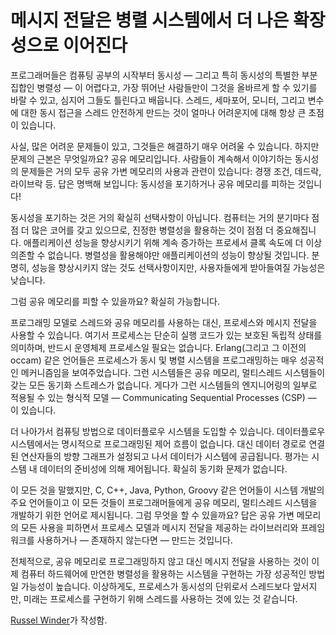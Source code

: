 # 메시지 전달은 병렬 시스템에서 더 나은 확장성으로 이어진다

프로그래머들은 컴퓨팅 공부의 시작부터 동시성 — 그리고 특히 동시성의 특별한 부분집합인 병렬성 — 이 어렵다고, 가장 뛰어난 사람들만이 그것을 올바르게 할 수 있기를 바랄 수 있고, 심지어 그들도 틀린다고 배웁니다. 스레드, 세마포어, 모니터, 그리고 변수에 대한 동시 접근을 스레드 안전하게 만드는 것이 얼마나 어려운지에 대해 항상 큰 초점이 있습니다.

사실, 많은 어려운 문제들이 있고, 그것들은 해결하기 매우 어려울 수 있습니다. 하지만 문제의 근본은 무엇일까요? 공유 메모리입니다. 사람들이 계속해서 이야기하는 동시성의 문제들은 거의 모두 공유 가변 메모리의 사용과 관련이 있습니다: 경쟁 조건, 데드락, 라이브락 등. 답은 명백해 보입니다: 동시성을 포기하거나 공유 메모리를 피하는 것입니다!

동시성을 포기하는 것은 거의 확실히 선택사항이 아닙니다. 컴퓨터는 거의 분기마다 점점 더 많은 코어를 갖고 있으므로, 진정한 병렬성을 활용하는 것이 점점 더 중요해집니다. 애플리케이션 성능을 향상시키기 위해 계속 증가하는 프로세서 클록 속도에 더 이상 의존할 수 없습니다. 병렬성을 활용해야만 애플리케이션의 성능이 향상될 것입니다. 분명히, 성능을 향상시키지 않는 것도 선택사항이지만, 사용자들에게 받아들여질 가능성은 낮습니다.

그럼 공유 메모리를 피할 수 있을까요? 확실히 가능합니다.

프로그래밍 모델로 스레드와 공유 메모리를 사용하는 대신, 프로세스와 메시지 전달을 사용할 수 있습니다. 여기서 프로세스는 단순히 실행 코드가 있는 보호된 독립적 상태를 의미하며, 반드시 운영체제 프로세스일 필요는 없습니다. Erlang(그리고 그 이전의 occam) 같은 언어들은 프로세스가 동시 및 병렬 시스템을 프로그래밍하는 매우 성공적인 메커니즘임을 보여주었습니다. 그런 시스템들은 공유 메모리, 멀티스레드 시스템들이 갖는 모든 동기화 스트레스가 없습니다. 게다가 그런 시스템들의 엔지니어링의 일부로 적용될 수 있는 형식적 모델 — Communicating Sequential Processes (CSP) — 이 있습니다.

더 나아가서 컴퓨팅 방법으로 데이터플로우 시스템을 도입할 수 있습니다. 데이터플로우 시스템에서는 명시적으로 프로그래밍된 제어 흐름이 없습니다. 대신 데이터 경로로 연결된 연산자들의 방향 그래프가 설정되고 나서 데이터가 시스템에 공급됩니다. 평가는 시스템 내 데이터의 준비성에 의해 제어됩니다. 확실히 동기화 문제가 없습니다.

이 모든 것을 말했지만, C, C++, Java, Python, Groovy 같은 언어들이 시스템 개발의 주요 언어들이고 이 모든 것들이 프로그래머들에게 공유 메모리, 멀티스레드 시스템을 개발하기 위한 언어로 제시됩니다. 그럼 무엇을 할 수 있을까요? 답은 공유 가변 메모리의 모든 사용을 피하면서 프로세스 모델과 메시지 전달을 제공하는 라이브러리와 프레임워크를 사용하거나 — 존재하지 않는다면 — 만드는 것입니다.

전체적으로, 공유 메모리로 프로그래밍하지 않고 대신 메시지 전달을 사용하는 것이 이제 컴퓨터 하드웨어에 만연한 병렬성을 활용하는 시스템을 구현하는 가장 성공적인 방법일 가능성이 높습니다. 이상하게도, 프로세스가 동시성의 단위로서 스레드보다 앞서지만, 미래는 프로세스를 구현하기 위해 스레드를 사용하는 것에 있는 것 같습니다.

[Russel Winder](http://programmer.97things.oreilly.com/wiki/index.php/Russel_Winder)가 작성함.
